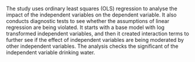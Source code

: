 The study uses ordinary least squares (OLS) regression to analyse the impact of the independent variables on the dependent variable. It also conducts diagnostic tests to see whether the
assumptions of linear regression are being violated. It starts with a base model with log transformed independent variables, and then it created interaction terms to further see if the effect of independent
variables are being moderated by other independent variables. The analysis checks the significant of the independent variable drinking water.
